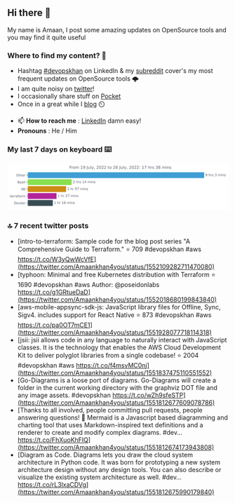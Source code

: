 <!--- [![Hits](https://hits.seeyoufarm.com/api/count/incr/badge.svg?url=https%3A%2F%2Fgithub.com%2Fakhan4u%2Fhit-counter&count_bg=%2379C83D&title_bg=%23555555&icon=&icon_color=%23E7E7E7&title=visits&edge_flat=false)](https://hits.seeyoufarm.com) --->

## Hi there 👋

My name is Amaan, I post some amazing updates on OpenSource tools and you may find it quite useful

### Where to find my content? 🤔

* Hashtag [#devopskhan](https://www.linkedin.com/feed/hashtag/devopskhan/) on LinkedIn & my [subreddit](https://www.reddit.com/r/devopskhan/) cover's my most frequent updates on OpenSource tools 🌩️
* I am quite noisy on [twitter](https://twitter.com/Amaankhan4you)!
* I occasionally share stuff on [Pocket](https://getpocket.com/@ej6g8d1dp2829A16a9Tf5d4T6bAMp3d8791rejDe86yem3bm4e14ex4fT4dluk29)
* Once in a great while I [blog](https://linuxparrot.com/) ⏲️


- 📫 **How to reach me** : [LinkedIn](https://www.linkedin.com/in/amaan-khan-linux-ninja) damn easy!
- **Pronouns** : He / Him

### My last 7 days on keyboard ⌨️

<img src="https://github.com/akhan4u/akhan4u/blob/main/images/stat.svg" alt="Amaan's Wakatime Activity!"/>

### 🔝 7 recent twitter posts
<!-- DEVDOJO:START -->
- [intro-to-terraform: Sample code for the blog post series &quot;A Comprehensive Guide to Terraform.&quot;
⭐️ 709
#devopskhan #aws
https://t.co/W3yQwWcVfE](https://twitter.com/Amaankhan4you/status/1552109282711470080)
- [typhoon: Minimal and free Kubernetes distribution with Terraform
⭐️ 1690
#devopskhan #aws
Author: @poseidonlabs
https://t.co/g1GRtueDaD](https://twitter.com/Amaankhan4you/status/1552018680199843840)
- [aws-mobile-appsync-sdk-js: JavaScript library files for Offline, Sync, Sigv4. includes support for React Native
⭐️ 873
#devopskhan #aws
https://t.co/pa0OT7mCE1](https://twitter.com/Amaankhan4you/status/1551928077718114318)
- [jsii: jsii allows code in any language to naturally interact with JavaScript classes. It is the technology that enables the AWS Cloud Development Kit to deliver polyglot libraries from a single codebase!
⭐️ 2004
#devopskhan #aws
https://t.co/f4msvMC0nj](https://twitter.com/Amaankhan4you/status/1551837475110551552)
- [Go-Diagrams is a loose port of diagrams. Go-Diagrams will create a folder in the current working directory with the graphviz DOT file and any image assets. #devopskhan https://t.co/wZh9sfeSTP](https://twitter.com/Amaankhan4you/status/1551812677609078786)
- [Thanks to all involved, people committing pull requests, people answering questions! 🙏 Mermaid is a Javascript based diagramming and charting tool that uses Markdown-inspired text definitions and a renderer to create and modify complex diagrams. #dev… https://t.co/FhXuoKhFIQ](https://twitter.com/Amaankhan4you/status/1551812674173943808)
- [Diagram as Code. Diagrams lets you draw the cloud system architecture in Python code. It was born for prototyping a new system architecture design without any design tools. You can also describe or visualize the existing system architecture as well. #dev… https://t.co/rL3lxaCDVg](https://twitter.com/Amaankhan4you/status/1551812675990179840)
<!-- DEVDOJO:END -->

<!-- ![Amaan's GitHub stats](https://github-readme-stats.vercel.app/api?username=akhan4u&count_private=true&show_icons=true&hide=contribs) -->
